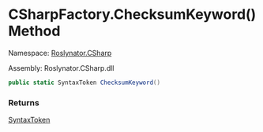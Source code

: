 # CSharpFactory\.ChecksumKeyword\(\) Method

Namespace: [Roslynator.CSharp](../../README.md)

Assembly: Roslynator\.CSharp\.dll

```csharp
public static SyntaxToken ChecksumKeyword()
```

### Returns

[SyntaxToken](https://docs.microsoft.com/en-us/dotnet/api/microsoft.codeanalysis.syntaxtoken)

